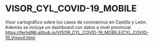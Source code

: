 # VISOR_CYL_COVID-19_MOBILE
Visor cartográfico sobre los casos de coronavirus en Castilla y León. Además se incluye un dashboard con datos a nivel provincial
https://ferhd96.github.io/VISOR_CYL_COVID-19_MOBILE/CYL_COVID-19_Vmovil.html
